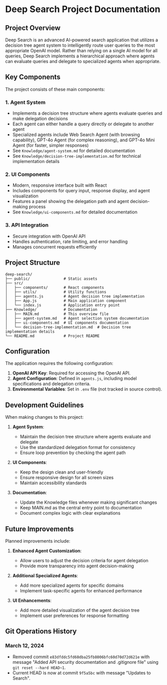 # Deep Search Project Documentation

## Project Overview

Deep Search is an advanced AI-powered search application that utilizes a decision tree agent system to intelligently route user queries to the most appropriate OpenAI model. Rather than relying on a single AI model for all queries, Deep Search implements a hierarchical approach where agents can evaluate queries and delegate to specialized agents when appropriate.

## Key Components

The project consists of these main components:

### 1. Agent System
- Implements a decision tree structure where agents evaluate queries and make delegation decisions
- Each agent can either handle a query directly or delegate to another agent
- Specialized agents include Web Search Agent (with browsing capability), GPT-4o Agent (for complex reasoning), and GPT-4o Mini Agent (for faster, simpler responses)
- See `Knowledge/agent-system.md` for detailed documentation
- See `Knowledge/decision-tree-implementation.md` for technical implementation details

### 2. UI Components
- Modern, responsive interface built with React
- Includes components for query input, response display, and agent visualization
- Features a panel showing the delegation path and agent decision-making process
- See `Knowledge/ui-components.md` for detailed documentation

### 3. API Integration
- Secure integration with OpenAI API
- Handles authentication, rate limiting, and error handling
- Manages concurrent requests efficiently

## Project Structure

```
deep-search/
├── public/               # Static assets
├── src/
│   ├── components/       # React components
│   ├── utils/            # Utility functions
│   ├── agents.js         # Agent decision tree implementation
│   ├── App.js            # Main application component
│   └── index.js          # Application entry point
├── Knowledge/            # Documentation
│   ├── MAIN.md           # This overview file
│   ├── agent-system.md   # Agent selection system documentation
│   ├── ui-components.md  # UI components documentation
│   └── decision-tree-implementation.md  # Decision tree implementation details
└── README.md             # Project README
```

## Configuration

The application requires the following configuration:

1. **OpenAI API Key**: Required for accessing the OpenAI API.
2. **Agent Configuration**: Defined in `agents.js`, including model specifications and delegation criteria.
3. **Environmental Variables**: Set in `.env` file (not tracked in source control).

## Development Guidelines

When making changes to this project:

1. **Agent System**:
   - Maintain the decision tree structure where agents evaluate and delegate
   - Use the standardized delegation format for consistency
   - Ensure loop prevention by checking the agent path

2. **UI Components**:
   - Keep the design clean and user-friendly
   - Ensure responsive design for all screen sizes
   - Maintain accessibility standards

3. **Documentation**:
   - Update the Knowledge files whenever making significant changes
   - Keep MAIN.md as the central entry point to documentation
   - Document complex logic with clear explanations

## Future Improvements

Planned improvements include:

1. **Enhanced Agent Customization**:
   - Allow users to adjust the decision criteria for agent delegation
   - Provide more transparency into agent decision-making

2. **Additional Specialized Agents**:
   - Add more specialized agents for specific domains
   - Implement task-specific agents for enhanced performance

3. **UI Enhancements**:
   - Add more detailed visualization of the agent decision tree
   - Implement user preferences for response formatting

## Git Operations History

### March 12, 2024

- Removed commit `e83dfddc5fd60dba25fb8006bfc60d70d72d621e` with message "Added API security documentation and .gitignore file" using `git reset --hard HEAD~1`.
- Current HEAD is now at commit `9f5a5bc` with message "Updates to Search". 